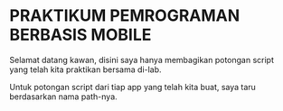 # PRAKTIKUM PEMROGRAMAN BERBASIS MOBILE

Selamat datang kawan,  disini saya hanya membagikan potongan script yang telah kita praktikan bersama di-lab.   

Untuk potongan script dari tiap app yang telah kita buat, saya taru berdasarkan nama path-nya.